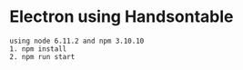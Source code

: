 # Electron using Handsontable
    using node 6.11.2 and npm 3.10.10
    1. npm install
    2. npm run start